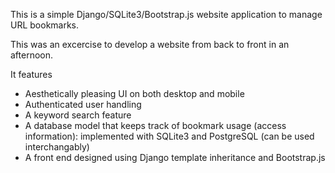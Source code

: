 This is a simple Django/SQLite3/Bootstrap.js website application to manage URL bookmarks. 

This was an excercise to develop a website from back to front in an afternoon.

It features

* Aesthetically pleasing UI on both desktop and mobile
* Authenticated user handling
* A keyword search feature
* A database model that keeps track of bookmark usage (access information): implemented with SQLite3 and PostgreSQL (can be used interchangably)
* A front end designed using Django template inheritance and Bootstrap.js


